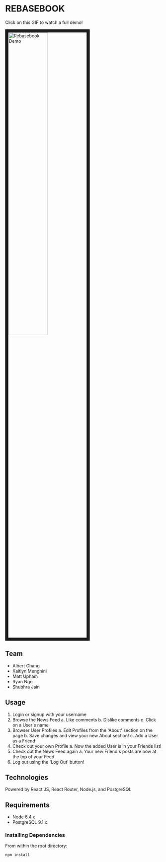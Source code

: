 # REBASEBOOK

Click on this GIF to watch a full demo!

<a href="https://www.youtube.com/watch?v=c8W4gY5V11w
" target="_blank"><img src="https://i.imgur.com/UUyZZ4h.gif" 
alt="Rebasebook Demo" width="50%" border="10" /></a>

## Team

  - Albert Chang
  - Kaitlyn Menghini
  - Matt Upham
  - Ryan Ngo
  - Shubhra Jain

## Usage

1. Login or signup with your username
2. Browse the News Feed
  a. Like comments
  b. Dislike comments
  c. Click on a User's name
3. Browser User Profiles
  a. Edit Profiles from the 'About' section on the page
  b. Save changes and view your new About section!
  c. Add a User as a Friend
4. Check out your own Profile
  a. Now the added User is in your Friends list!
5. Check out the News Feed again
  a. Your new Friend's posts are now at the top of your Feed
6. Log out using the 'Log Out' button!

## Technologies

Powered by React JS, React Router, Node.js, and PostgreSQL

## Requirements

- Node 6.4.x
- PostgreSQL 9.1.x

### Installing Dependencies

From within the root directory:

`npm install`
